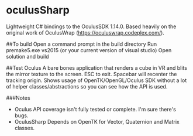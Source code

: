 # oculusSharp
Lightweight C# bindings to the OculusSDK 1.14.0.  Based heavily on the original work of OculusWrap (https://oculuswrap.codeplex.com/). 

##To build
Open a command prompt in the build directory
Run premake5.exe vs2015 (or your current version of visual studio)
Open solution  and build

##Test Oculus
A bare bones application that renders a cube in VR and blits the mirror texture to the screen.  ESC to exit.  Spacebar will recenter the tracking origin.   Shows usage of OpenTK/OpenGL/Oculus SDK without a lot of helper classes/abstractions so you can see how the API is used.

###Notes
* Oculus API coverage isn't fully tested or complete.  I'm sure there's bugs.  
* OculusSharp Depends on OpenTK for Vector, Quaternion and Matrix classes. 
